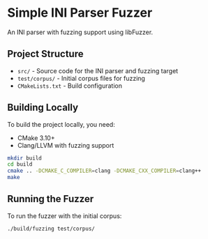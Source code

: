 # Simple INI Parser Fuzzer

An INI parser with fuzzing support using libFuzzer.

## Project Structure

- `src/` - Source code for the INI parser and fuzzing target
- `test/corpus/` - Initial corpus files for fuzzing
- `CMakeLists.txt` - Build configuration

## Building Locally

To build the project locally, you need:
- CMake 3.10+
- Clang/LLVM with fuzzing support

```bash
mkdir build
cd build
cmake .. -DCMAKE_C_COMPILER=clang -DCMAKE_CXX_COMPILER=clang++
make
```

## Running the Fuzzer

To run the fuzzer with the initial corpus:

```bash
./build/fuzzing test/corpus/
```
